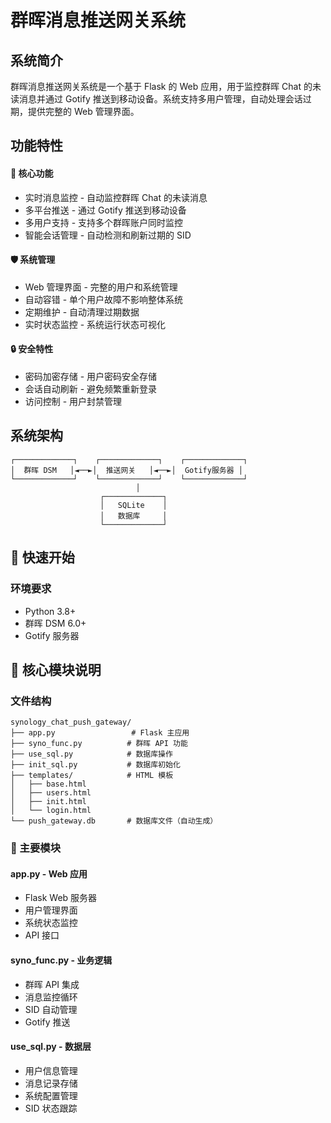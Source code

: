# 群晖消息推送网关系统

## 系统简介

群晖消息推送网关系统是一个基于 Flask 的 Web 应用，用于监控群晖 Chat 的未读消息并通过 Gotify 推送到移动设备。系统支持多用户管理，自动处理会话过期，提供完整的 Web 管理界面。

## 功能特性

#### 🔔 核心功能

- 实时消息监控 - 自动监控群晖 Chat 的未读消息
- 多平台推送 - 通过 Gotify 推送到移动设备
- 多用户支持 - 支持多个群晖账户同时监控
- 智能会话管理 - 自动检测和刷新过期的 SID

#### 🛡️ 系统管理

- Web 管理界面 - 完整的用户和系统管理
- 自动容错 - 单个用户故障不影响整体系统
- 定期维护 - 自动清理过期数据
- 实时状态监控 - 系统运行状态可视化

#### 🔒 安全特性

- 密码加密存储 - 用户密码安全存储
- 会话自动刷新 - 避免频繁重新登录
- 访问控制 - 用户封禁管理

## 系统架构

```undefined
┌─────────────┐    ┌─────────────┐    ┌─────────────┐
│  群晖 DSM   │◄──►│  推送网关   │◄──►│  Gotify服务器 │
└─────────────┘    └─────────────┘    └─────────────┘
                            │
                    ┌─────────────┐
                    │   SQLite    │
                    │   数据库     │
                    └─────────────┘
```

## 🚀 快速开始

### 环境要求

- Python 3.8+
- 群晖 DSM 6.0+
- Gotify 服务器

## 📁 核心模块说明

### 文件结构

```undefined
synology_chat_push_gateway/
├── app.py                 # Flask 主应用
├── syno_func.py          # 群晖 API 功能
├── use_sql.py            # 数据库操作
├── init_sql.py           # 数据库初始化
├── templates/            # HTML 模板
│   ├── base.html
│   ├── users.html
│   ├── init.html
│   └── login.html
└── push_gateway.db       # 数据库文件（自动生成）
```

### 🔧 主要模块

#### app.py - Web 应用

- Flask Web 服务器
- 用户管理界面
- 系统状态监控
- API 接口

#### syno_func.py - 业务逻辑

- 群晖 API 集成
- 消息监控循环
- SID 自动管理
- Gotify 推送

#### use_sql.py - 数据层

- 用户信息管理
- 消息记录存储
- 系统配置管理
- SID 状态跟踪
